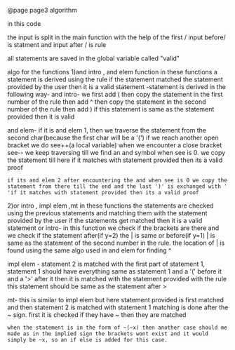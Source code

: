 @page page3 algorithm

in this code 

the input is split in the main function with the help of the first / 
input before/ is statment and input after / is rule

all statements are saved in the global variable called "valid"

algo for the functions
1)and intro , and elem function
in these functions a statement is derived using the rule if the statement matched the statement provided by the user then it is a valid statement 
-statement is derived in the following way-
and intro- 
    we first add ( then copy the statement in the first  number of the rule then add ^ then copy the statement in the second  number of the rule then add ) 
    if this statement is same as the statement provided then it is valid

and elem-
    if it is and elem 1, then we traverse the statement from the second char(because the first char will be a '(') if we reach another open bracket we do see++(a local variable) when we encounter a close bracket see-- we keep traversing till we find  an and symbol when see is 0. we copy the statement till here if it matches with statement provided then its a valid proof

    if its and elem 2 after encountering the and when see is 0 we copy the statement from there till the end and the last ')' is exchanged with ' 'if it matches with statement provided then its a valid proof

2)or intro , impl elem ,mt 
in these functions the statements are checked using the previous statements and matching them with the statement provided by the user if the statements get matched 
then it is a valid statement 
or intro-
    in this function we check if the brackets are there and we check if the statement after(if y=2) the | is same
    or before(if y=1) | is same as the statement of the second number in the rule.
    the location of | is found using the same algo used in and elem for finding ^

impl elem -
    statement 2 is matched with the first part of statement 1, statement 1 should have everything same as statement 1 and a '(' before it and a '>' after it
    then it is matched with the statement provided with the rule this statement should be same as the statement after >

mt-
    this  is similar to impl elem but here statement provided is first matched and then statement 2 is matched with statement 1
    matching is done after the ~ sign. first it is checked if they have ~ then they are matched

    when the statement is in the form of ~(~x) then another case should me made as in the implied sign the brackets wont exist and it would simply be ~x, so an if else is added for this case.


